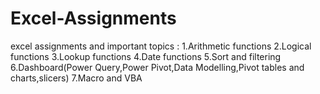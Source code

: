 # Excel-Assignments
excel assignments and important topics : 
1.Arithmetic functions
2.Logical functions 
3.Lookup functions
4.Date functions
5.Sort and filtering
6.Dashboard(Power Query,Power Pivot,Data Modelling,Pivot tables and charts,slicers)
7.Macro and VBA 
